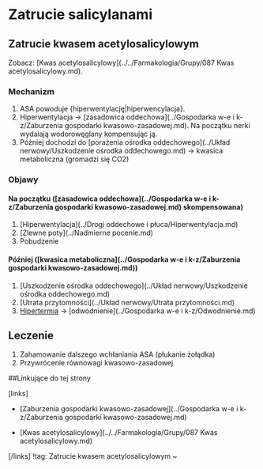 # Zatrucie salicylanami

## Zatrucie kwasem acetylosalicylowym

Zobacz: [Kwas acetylosalicylowy](../../Farmakologia/Grupy/087 Kwas acetylosalicylowy.md).



### Mechanizm

1. ASA powoduje {hiperwentylację|hiperwencylacja}.
2. Hiperwentylacja → [zasadowica oddechowa](../Gospodarka w-e i k-z/Zaburzenia gospodarki kwasowo-zasadowej.md). Na początku nerki wydalają wodorowęglany kompensując ją.
3. Później dochodzi do [porażenia ośrodka oddechowego](../Układ nerwowy/Uszkodzenie ośrodka oddechowego.md) → kwasica metaboliczna (gromadzi się CO2)



### Objawy

#### Na początku ([zasadowica oddechowa](../Gospodarka w-e i k-z/Zaburzenia gospodarki kwasowo-zasadowej.md) skompensowana)

1. [Hiperwentylacja](../Drogi oddechowe i płuca/Hiperwentylacja.md)
2. [Zlewne poty](../Nadmierne pocenie.md)
3. Pobudzenie



#### Później ([kwasica metaboliczna](../Gospodarka w-e i k-z/Zaburzenia gospodarki kwasowo-zasadowej.md))

1. [Uszkodzenie ośrodka oddechowego](../Układ nerwowy/Uszkodzenie ośrodka oddechowego.md)
2. [Utrata przytomności](../Układ nerwowy/Utrata przytomności.md)
3. [Hipertermia](../Hipertermia.md) → [odwodnienie](../Gospodarka w-e i k-z/Odwodnienie.md)



## Leczenie

1. Zahamowanie dalszego wchłaniania ASA (płukanie żołądka)
2. Przywrócenie równowagi kwasowo-zasadowej





##Linkujące do tej strony

[links]

- [Zaburzenia gospodarki kwasowo-zasadowej](../Gospodarka w-e i k-z/Zaburzenia gospodarki kwasowo-zasadowej.md)

- [Kwas acetylosalicylowy](../../Farmakologia/Grupy/087 Kwas acetylosalicylowy.md)


[/links]
!tag: Zatrucie kwasem acetylosalicylowym
~

